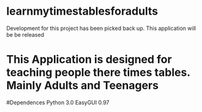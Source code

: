 learnmytimestablesforadults
===========================

Development for this project has been picked back up. This application will be be released
# This Application is designed for teaching people there times tables. Mainly Adults and Teenagers

#Dependences 
Python 3.0 
EasyGUI 0.97
